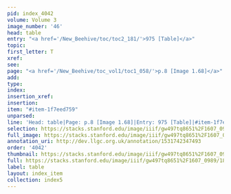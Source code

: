 ```yaml
---
pid: index_4042
volume: Volume 3
image_number: '46'
head: table
entry: "<a href='/New_Beehive/toc/toc2_181/'>975 [Table]</a>"
topic: 
first_letter: T
xref: 
see: 
page: "<a href='/New_Beehive/toc_vol1/toc1_058/'>p.8 [Image 1.68]</a>"
add: 
type: 
index: 
insertion_xref: 
insertion: 
item: "#item-1f7eed759"
unparsed: 
line: 'Head: table|Page: p.8 [Image 1.68]|Entry: 975 [Table]|#item-1f7eed759'
selection: https://stacks.stanford.edu/image/iiif/gw497tq8651%2F1607_0989/1848,665,496,116/full/0/default.jpg
full_image: https://stacks.stanford.edu/image/iiif/gw497tq8651%2F1607_0989/full/full/0/default.jpg
annotation_uri: http://dev.llgc.org.uk/annotation/1531742347493
order: '4042'
thumbnail: https://stacks.stanford.edu/image/iiif/gw497tq8651%2F1607_0989/1848,665,496,116/150,/0/default.jpg
full: https://stacks.stanford.edu/image/iiif/gw497tq8651%2F1607_0989/1848,665,496,116/full/0/default.jpg
label: table
layout: index_item
collection: index5
---
```

